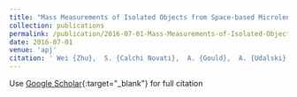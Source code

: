 ```yaml
---
title: "Mass Measurements of Isolated Objects from Space-based Microlensing"
collection: publications
permalink: /publication/2016-07-01-Mass-Measurements-of-Isolated-Objects-from-Space-based-Microlensing
date: 2016-07-01
venue: 'apj'
citation: ' Wei {Zhu},  S. {Calchi Novati},  A. {Gould},  A. {Udalski},  C. {Han},  Y. {Shvartzvald},  C. {Ranc},  U. {J{\o}rgensen},  R. {Poleski},  V. {Bozza},  C. {Beichman},  G. {Bryden},  S. {Carey},  B. {Gaudi},  C. {Henderson},  R. {Pogge},  I. {Porritt},  B. {Wibking},  J. {Yee},  M. {Pawlak},  M. {Szyma{\&apos;n}ski},  J. {Skowron},  P. {Mr{\&apos;o}z},  S. {Koz{\l}owski},  {\L}. {Wyrzykowski},  P. {Pietrukowicz},  G. {Pietrzy{\&apos;n}ski},  I. {Soszy{\&apos;n}ski},  K. {Ulaczyk},  J. {Choi},  H. {Park},  Y. {Jung},  I. {Shin},  M. {Albrow},  B. {Park},  S. {Kim},  C. {Lee},  S. {Cha},  D. {Kim},  Y. {Lee},  M. {Friedmann},  S. {Kaspi},  D. {Maoz},  M. {Hundertmark},  R. {Street},  Y. {Tsapras},  D. {Bramich},  A. {Cassan},  M. {Dominik},  E. {Bachelet},  Subo {Dong},  R. {Figuera Jaimes},  K. {Horne},  S. {Mao},  J. {Menzies},  R. {Schmidt},  C. {Snodgrass},  I. {Steele},  J. {Wambsganss},  J. {Skottfelt},  M. {Andersen},  M. {Burgdorf},  S. {Ciceri},  G. {D&apos;Ago},  D. {Evans},  S. {Gu},  T. {Hinse},  E. {Kerins},  H. {Korhonen},  M. {Kuffmeier},  L. {Mancini},  N. {Peixinho},  A. {Popovas},  M. {Rabus},  S. {Rahvar},  R. {Tronsgaard},  G. {Scarpetta},  J. {Southworth},  J. {Surdej},  C. {von Essen},  Y. {Wang},  O. {Wertz}, &quot;Mass Measurements of Isolated Objects from Space-based Microlensing.&quot; apj, 2016.'
---
```

Use [Google Scholar](https://scholar.google.com/scholar?q=Mass+Measurements+of+Isolated+Objects+from+Space+based+Microlensing){:target="_blank"} for full citation